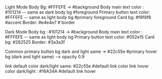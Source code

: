 Light Mode
Body Bg: #FFFEFE -> #background
Body main text color : #101214 -- same as dark body bg #foreground
Primary button text color: #FFFEFE -- same as light body bg #primary foreground
Card bg: #f8f8f8 #accent
Border: #e4e4e7 # border

<!-- ============================== -->

Dark Mode
Body bg : #101214 -> #background
Body main text color : #FFFEFE -- same as light body bg
Primary button text color: #052e15
Card bg: #262525
Border: #3a3a3f

<!-- ============================== -->

Common
primary button bg
dark and light same -> #22c55e #primary
hover bg (dark and light same) --> opacity 0.9

link default color dark/light same: #22c55e #default link color
link hover color dark/light : #16A34A #default link hover
